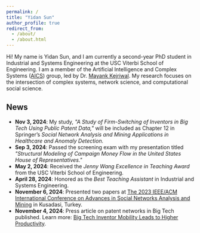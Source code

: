 ```yaml
---
permalink: /
title: "Yidan Sun"
author_profile: true
redirect_from: 
  - /about/
  - /about.html
---
```


Hi! My name is Yidan Sun, and I am currently a second-year PhD student in Industrial and Systems Engineering at the USC Viterbi School of Engineering. I am a member of the Artificial Intelligence and Complex Systems ([AICS](https://aicomplex.github.io/)) group, led by Dr. [Mayank Kejriwal](https://viterbi.usc.edu/directory/faculty/Kejriwal/Mayank). My research focuses on the intersection of complex systems, network science, and computational social science.



## News
- **Nov 3, 2024**: My study, *"A Study of Firm-Switching of Inventors in Big Tech Using Public Patent Data,"* will be included as Chapter 12 in Springer’s *Social Network Analysis and Mining Applications in Healthcare and Anomaly Detection.*
- **Sep 3, 2024**: Passed the screening exam with my presentation titled *"Structural Modeling of Campaign Money Flow in the United States House of Representatives."*
- **May 2, 2024**: Received the *Jenny Wang Excellence in Teaching Award* from the USC Viterbi School of Engineering.
- **April 28, 2024**: Honored as the *Best Teaching Assistant* in Industrial and Systems Engineering.
- **November 6, 2024**: Presented two papers at [The 2023 IEEE/ACM International Conference on Advances in Social Networks Analysis and Mining](https://asonam.cpsc.ucalgary.ca/2023/) in Kusadasi, Turkey.
- **November 4, 2024**: Press article on patent networks in Big Tech published. Learn more: [Big Tech Inventor Mobility Leads to Higher Productivity](https://www.isi.edu/news/60985/big-tech-inventor-mobility-leads-to-higher-productivity/).


